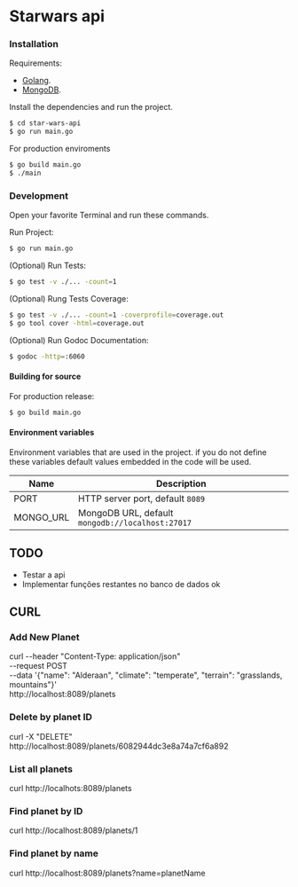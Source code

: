# Starwars api

### Installation

Requirements:

- [Golang](https://golang.org.dl/).
- [MongoDB](https://mongodb.com).

Install the dependencies and run the project.

```bash
$ cd star-wars-api
$ go run main.go
```

For production enviroments

```bash
$ go build main.go
$ ./main
```

### Development
Open your favorite Terminal and run these commands.

Run Project:
```bash
$ go run main.go
```

(Optional) Run Tests:
```bash
$ go test -v ./... -count=1

```

(Optional) Rung Tests Coverage:
```bash
$ go test -v ./... -count=1 -coverprofile=coverage.out
$ go tool cover -html=coverage.out

```
(Optional) Run Godoc Documentation:
```bash
$ godoc -http=:6060
```

#### Building for source
For production release:
```bash
$ go build main.go
```

#### Environment variables
Environment variables that are used in the project. 
if you do not define these variables default values ​​embedded in the code will be used.

| Name                      | Description                                     |
|---------------------------|-------------------------------------------------|
| PORT                      | HTTP server port, default `8089`                |
| MONGO_URL                 | MongoDB URL, default `mongodb://localhost:27017`|

## TODO
* Testar a api
* Implementar funções restantes no banco de dados ok

## CURL
### Add New Planet
curl --header "Content-Type: application/json" \
  --request POST \
  --data '{"name": "Alderaan", "climate": "temperate", "terrain": "grasslands, mountains"}' \
  http://localhost:8089/planets

### Delete by planet ID
curl -X "DELETE" http://localhost:8089/planets/6082944dc3e8a74a7cf6a892

### List all planets
curl http://localhots:8089/planets

### Find planet by ID
curl http://localhost:8089/planets/1

### Find planet by name
curl http://localhost:8089/planets?name=planetName
